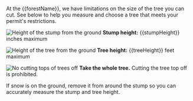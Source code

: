 At the {{forestName}}, we have limitations on the size of the tree you can cut. See below
to help you measure and choose a tree that meets your permit's restrictions.

![Height of the stump from the ground](/assets/img/site-wide/tree-stump-height-icon.svg "stump height")  **Stump height:** {{stumpHeight}} inches maximum

![Height of the tree from the ground](/assets/img/site-wide/tree-height-icon.svg "tree height")  **Tree height:** {{treeHeight}} feet maximum

![No cutting tops of trees off](/assets/img/site-wide/tree-top-icon.svg "no tree-topping")  **Take the whole tree.**  Cutting the tree top off is prohibited.

If snow is on the ground, remove it from around the stump so you can accurately measure the stump and tree height.

